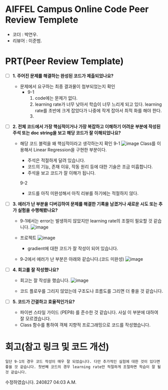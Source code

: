 # AIFFEL Campus Online Code Peer Review Templete
- 코더 : 박연우.
- 리뷰어 : 이준범.


# PRT(Peer Review Template)
- [ ]  **1. 주어진 문제를 해결하는 완성된 코드가 제출되었나요?**
    - 문제에서 요구하는 최종 결과물이 첨부되었는지 확인
        - 9-1
          1. code에는 문제가 없다.
          2. learning rate가 너무 낮아서 학습이 너무 느리게 되고 있다. learning rate를 초반에 크게 잡았다가 나중에 작게 잡아서 최적              화를 해야 한다.
          3. 
    
- [ ]  **2. 전체 코드에서 가장 핵심적이거나 가장 복잡하고 이해하기 어려운 부분에 작성된 
주석 또는 doc string을 보고 해당 코드가 잘 이해되었나요?**
    - 해당 코드 블럭을 왜 핵심적이라고 생각하는지 확인
      9-1
      ![image](https://github.com/user-attachments/assets/ad665121-bbc6-4a99-88d0-adb44c672262)
      Class를 이용해서 Linear Regression을 구현한 부분이다.
      - 주석은 적절하게 달려 있습니다.
      - 코드의 기능, 존재 이유, 작동 원리 등에 대한 기술은 조금 미흡합니다.
      - 주석을 보고 코드가 잘 이해가 됩니다.
  
      9-2
      - 코드를 아직 미완성해서 아직 리뷰를 하기에는 적절하지 않다.
        
- [ ]  **3. 에러가 난 부분을 디버깅하여 문제를 해결한 기록을 남겼거나
새로운 시도 또는 추가 실험을 수행해봤나요?**
    - 9-1에서는 error는 발생하지 않았지만 learning rate의 조절이 필요할 것 같습니다.
      ![image](https://github.com/user-attachments/assets/c710e41d-26c8-4f2e-a748-849d846dfbe5)

    - 프로젝트
      ![image](https://github.com/user-attachments/assets/0f4ea550-2598-4b4a-9048-640278166a7d)
        - gradient에 대한 코드가 잘 작성이 되어 있습니다.
     
    - 9-2에서 에러가 난 부분은 아래와 같습니다.(코드 미완성)
      ![image](https://github.com/user-attachments/assets/13dc8c26-d760-426c-b26e-1c99ecd20aff)
        
- [ ]  **4. 회고를 잘 작성했나요?**
    - 회고는 잘 작성을 했습니다.
      ![image](https://github.com/user-attachments/assets/5523dc4d-ba82-4262-92dd-126942353b30)

    - 코드 플로우를 그리지 않았는데 구조도나 흐름도를 그리면 더 좋을 것 같습니다.
        
- [ ]  **5. 코드가 간결하고 효율적인가요?**
    - 파이썬 스타일 가이드 (PEP8) 를 준수한 것 같습니다. 사실 이 부분에 대하여 잘 모르겠습니다.
    - Class 함수를 통하여 객체 지향적 프로그래밍으로 코드를 작성했습니다.


# 회고(참고 링크 및 코드 개선)
```
일단 9-1의 경우 코드 작성이 매우 잘 되었습니다. 다만 추가적인 실험에 대한 것이 있다면 좋을 것 같습니다. 첫번째 코드의 경우 learning rate만 적절하게 조절하면 학습이 잘 될 것 같습니다.
```
수정하였습니다. 240827 04:03 A.M.
